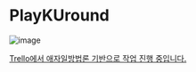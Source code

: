 # PlayKUround

![image](https://user-images.githubusercontent.com/77313674/150442436-c896f522-2187-4587-a2c6-dd3a3707f7cd.png)


<a href="https://trello.com/invite/b/83fl0yYJ/adbf068c9922289ee7e1e7d48c958989/%EB%8D%B0%EC%9D%B4%ED%8A%B8ku" target='_blank'>Trello에서 애자일방법론 기반으로 작업 진행 중입니다.<a/>
